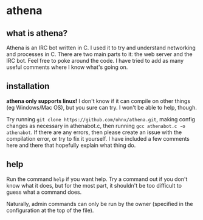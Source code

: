 # athena
## what is athena?
Athena is an IRC bot written in C.
I used it to try and understand networking and processes in C.
There are two main parts to it: the web server and the IRC bot.
Feel free to poke around the code.
I have tried to add as many useful comments where I know what's going on.
## installation
**athena only supports linux!** I don't know if it can compile on other things (eg Windows/Mac OS), but you sure can try. I won't be able to help, though.

Try running ```git clone https://github.com/ohnx/athena.git```, making config changes as necessary in athenabot.c, then running ```gcc athenabot.c -o athenabot```.
If there are any errors, then please create an issue with the compilation error, or try to fix it yourself. I have included a few comments here and there that hopefully explain what thing do.
## help
Run the command ```help``` if you want help. Try a command out if you don't know what it does, but for the most part, it shouldn't be too difficult to guess what a command does.

Naturally, admin commands can only be run by the owner (specified in the configuration at the top of the file).
